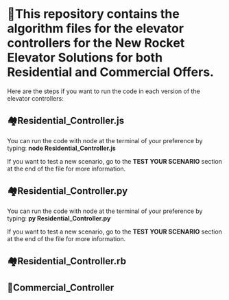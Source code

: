 # 🚀This repository contains the algorithm files for the elevator controllers for the New Rocket Elevator Solutions for both Residential and Commercial Offers.

Here are the steps if you want to run the code in each version of the elevator controllers:

## 🏘️Residential_Controller.js
You can run the code with node at the terminal of your preference by typing: **node Residential_Controller.js**

If you want to test a new scenario, go to the **TEST YOUR SCENARIO** section at the end of the file for more information.

## 🏘️Residential_Controller.py 
You can run the code with node at the terminal of your preference by typing: **py Residential_Controller.py**

If you want to test a new scenario, go to the **TEST YOUR SCENARIO** section at the end of the file for more information.

## 🏘️Residential_Controller.rb







## 🏢Commercial_Controller
